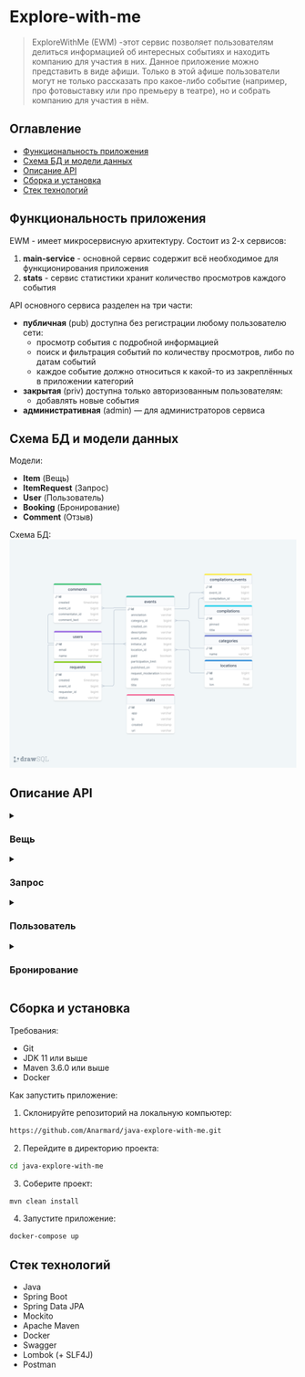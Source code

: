 # Explore-with-me

> ExploreWithMe (EWM) -этот сервис позволяет пользователям делиться информацией об интересных событиях и находить компанию для участия в них. 
> Данное приложение можно представить в виде афиши. Только в этой афише пользователи могут не только рассказать про какое-либо событие (например, про фотовыставку или про премьеру в театре), но  и собрать компанию для участия в нём.

## Оглавление
- [Функциональность приложения](#функциональность-приложения)
- [Схема БД и модели данных](#схема-бд-и-модели-данных)
- [Описание API](#описание-api)
- [Сборка и установка](#сборка-и-установка)
- [Стек технологий](#стек-технологий)

## Функциональность приложения
EWM - имеет микросервисную архитектуру. Состоит из 2-х сервисов:
1. **main-service** - основной сервис содержит всё необходимое для функционирования приложения
2. **stats** - сервис статистики хранит количество просмотров каждого события

API основного сервиса разделен на три части:
- **публичная** (pub) доступна без регистрации любому пользователю сети:
  - просмотр события с подробной информацией
  - поиск и фильтрация событий по количеству просмотров, либо по датам событий
  - каждое событие должно относиться к какой-то из закреплённых в приложении категорий
- **закрытая** (priv) доступна только авторизованным пользователям:
  - добавлять новые события
- **административная** (admin) — для администраторов сервиса

## Схема БД и модели данных
Модели:
- **Item** (Вещь)
- **ItemRequest** (Запрос)
- **User** (Пользователь)
- **Booking** (Бронирование)
- **Comment** (Отзыв)

Схема БД:
![Scheme of ExploreWithMe database](/ewm_diagram.png)

## Описание API
<details>
  <summary><h3>Вещь</h3></summary>
  
- **POST** /items - добавление новой вещи
- **PATCH** /items/{itemId} - обновление информации о вещи
- **GET** /items/{itemId} - просмотр информации о конкретной вещи по её идентификатору
- **GET** /items - просмотр владельцем списка всех его вещей с указанием названия и описания для каждой
- **GET** /items/search - поиск вещи по ключевым словам в описании или в названии вещи
- **DELETE** /items/{itemId} - удаление вещи из сервиса
- **POST** /items/{itemId}/comment - добавление отзыва о вещи
</details>
<details>
  <summary><h3>Запрос</h3></summary>
  
- **POST** /requests - добавление нового запроса на вещь
- **GET** /requests - просмотр всех своих запросов
- **GET** /requests/all - просмотр всех запросов
- **GET** /requests/{requestId} - просмотр запроса по ID и ответами на этот запрос
</details>
<details> 
 <summary><h3>Пользователь</h3></summary>
  
- **GET** /users - получение списка всех пользователей
- **GET** /users/{userId} - получение пользователя по ID
- **POST** /users - создание пользователя
- **PATCH** /users - обновление данных о пользователе
- **DELETE** /users/{userId} - удаление пользователя
</details>
<details> 
  <summary><h3>Бронирование</h3></summary>

- **POST** /bookings - добавление нового запроса на бронирование
- **PATCH** /bookings/{bookingId} - подтверждение или отклонение запроса на бронирование
- **GET** /bookings/{bookingId} - просмотр информации о бронировании по ID
- **GET** /bookings - просмотр всех бронирований текущего пользователя
- **GET** /bookings/owner - просмотр всех бронирований для всех вещей текущего пользователя
</details>

## Сборка и установка
Требования:
- Git
- JDK 11 или выше
- Maven 3.6.0 или выше
- Docker

Как запустить приложение:
1. Склонируйте репозиторий на локальную компьютер:
```bash
https://github.com/Anarmard/java-explore-with-me.git
```
2. Перейдите в директорию проекта:
```bash
cd java-explore-with-me
```
3. Соберите проект:
```bash
mvn clean install
```
4. Запустите приложение:
```bash
docker-compose up
```

## Стек технологий
- Java
- Spring Boot
- Spring Data JPA
- Mockito
- Apache Maven
- Docker
- Swagger
- Lombok (+ SLF4J)
- Postman


